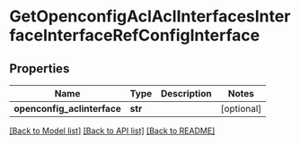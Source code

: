 # GetOpenconfigAclAclInterfacesInterfaceInterfaceRefConfigInterface

## Properties
Name | Type | Description | Notes
------------ | ------------- | ------------- | -------------
**openconfig_aclinterface** | **str** |  | [optional] 

[[Back to Model list]](../README.md#documentation-for-models) [[Back to API list]](../README.md#documentation-for-api-endpoints) [[Back to README]](../README.md)


